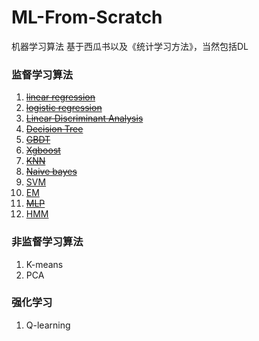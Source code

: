 # ML-From-Scratch
机器学习算法 基于西瓜书以及《统计学习方法》，当然包括DL


### 监督学习算法

1. ~~[linear regression]()~~
2. ~~[logistic regression]()~~
3. ~~[Linear Discriminant Analysis]()~~
4. ~~[Decision Tree]()~~
5. ~~[GBDT]()~~
6. ~~[Xgboost]()~~
7. ~~[KNN]()~~
8. ~~[Naive bayes]()~~
9. [SVM]()
10. [EM]()
11. ~~[MLP]()~~
12. [HMM]()

### 非监督学习算法

1. K-means
2. PCA


### 强化学习

1. Q-learning

